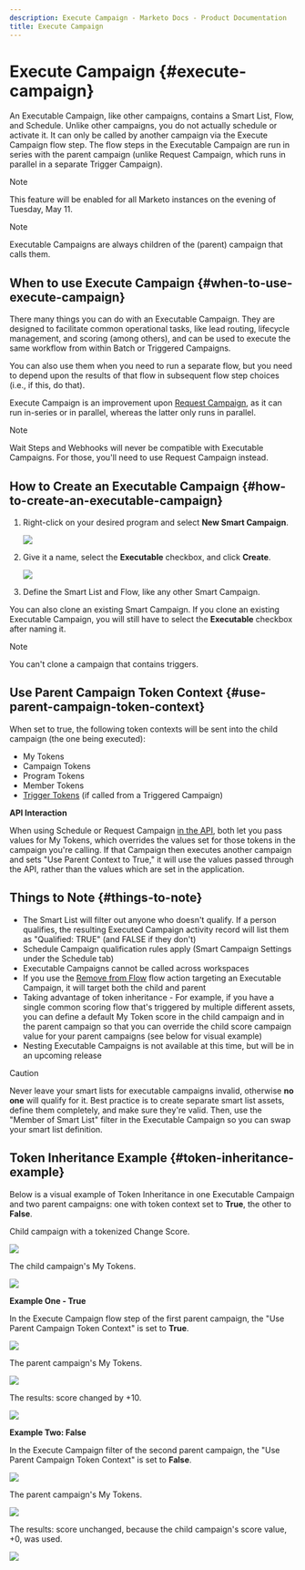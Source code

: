 ```yaml
---
description: Execute Campaign - Marketo Docs - Product Documentation
title: Execute Campaign
---
```

# Execute Campaign {#execute-campaign}

An Executable Campaign, like other campaigns, contains a Smart List, Flow, and Schedule. Unlike other campaigns, you do not actually schedule or activate it. It can only be called by another campaign via the Execute Campaign flow step. The flow steps in the Executable Campaign are run in series with the parent campaign (unlike Request Campaign, which runs in parallel in a separate Trigger Campaign).

>[!NOTE]
>
>This feature will be enabled for all Marketo instances on the evening of Tuesday, May 11.

>[!NOTE]
>
>Executable Campaigns are always children of the (parent) campaign that calls them.

## When to use Execute Campaign {#when-to-use-execute-campaign}

There many things you can do with an Executable Campaign. They are designed to facilitate common operational tasks, like lead routing, lifecycle management, and scoring (among others), and can be used to execute the same workflow from within Batch or Triggered Campaigns.

You can also use them when you need to run a separate flow, but you need to depend upon the results of that flow in subsequent flow step choices (i.e., if this, do that).

Execute Campaign is an improvement upon [Request Campaign](/help/marketo/product-docs/core-marketo-concepts/smart-campaigns/flow-actions/request-campaign.md), as it can run in-series or in parallel, whereas the latter only runs in parallel.

>[!NOTE]
>
>Wait Steps and Webhooks will never be compatible with Executable Campaigns. For those, you'll need to use Request Campaign instead.

## How to Create an Executable Campaign {#how-to-create-an-executable-campaign}

1. Right-click on your desired program and select **New Smart Campaign**.

   ![](assets/execute-campaign-1.png)

1. Give it a name, select the **Executable** checkbox, and click **Create**.

   ![](assets/execute-campaign-2.png)

1. Define the Smart List and Flow, like any other Smart Campaign.

You can also clone an existing Smart Campaign. If you clone an existing Executable Campaign, you will still have to select the **Executable** checkbox after naming it.

>[!NOTE]
>
>You can't clone a campaign that contains triggers.

## Use Parent Campaign Token Context {#use-parent-campaign-token-context}

When set to true, the following token contexts will be sent into the child campaign (the one being executed):

* My Tokens
* Campaign Tokens
* Program Tokens
* Member Tokens
* [Trigger Tokens](/help/marketo/product-docs/marketo-sales-insight/msi-for-salesforce/features/tabs-in-the-msi-panel/interesting-moments/trigger-tokens-for-interesting-moments.md) (if called from a Triggered Campaign)

**API Interaction**

When using Schedule or Request Campaign [in the API](https://developers.marketo.com/rest-api/assets/smart-campaigns/#batch), both let you pass values for My Tokens, which overrides the values set for those tokens in the campaign you're calling. If that Campaign then executes another campaign and sets "Use Parent Context to True," it will use the values passed through the API, rather than the values which are set in the application.

## Things to Note {#things-to-note}

* The Smart List will filter out anyone who doesn't qualify. If a person qualifies, the resulting Executed Campaign activity record will list them as "Qualified: TRUE" (and FALSE if they don't)
* Schedule Campaign qualification rules apply (Smart Campaign Settings under the Schedule tab)
* Executable Campaigns cannot be called across workspaces
* If you use the [Remove from Flow](/help/marketo/product-docs/core-marketo-concepts/smart-campaigns/flow-actions/remove-from-flow.md) flow action targeting an Executable Campaign, it will target both the child and parent
* Taking advantage of token inheritance - For example, if you have a single common scoring flow that's triggered by multiple different assets, you can define a default My Token score in the child campaign and in the parent campaign so that you can override the child score campaign value for your parent campaigns (see below for visual example)
* Nesting Executable Campaigns is not available at this time, but will be in an upcoming release

>[!CAUTION]
>
>Never leave your smart lists for executable campaigns invalid, otherwise **no one** will qualify for it. Best practice is to create separate smart list assets, define them completely, and make sure they're valid. Then, use the "Member of Smart List" filter in the Executable Campaign so you can swap your smart list definition.

## Token Inheritance Example {#token-inheritance-example}

Below is a visual example of Token Inheritance in one Executable Campaign and two parent campaigns: one with token context set to **True**, the other to **False**.

Child campaign with a tokenized Change Score.

![](assets/execute-campaign-3.png)

The child campaign's My Tokens.

![](assets/execute-campaign-4.png)

**Example One - True**

In the Execute Campaign flow step of the first parent campaign, the "Use Parent Campaign Token Context" is set to **True**.

![](assets/execute-campaign-5.png)

The parent campaign's My Tokens.

![](assets/execute-campaign-6.png)

The results: score changed by +10.

![](assets/execute-campaign-7.png)

**Example Two: False**

In the Execute Campaign filter of the second parent campaign, the "Use Parent Campaign Token Context" is set to **False**.

![](assets/execute-campaign-8.png)

The parent campaign's My Tokens.

![](assets/execute-campaign-9.png)

The results: score unchanged, because the child campaign's score value, +0, was used.

![](assets/execute-campaign-10.png)
